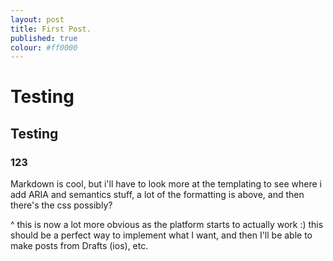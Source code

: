 ```yaml
---
layout: post
title: First Post.
published: true
colour: #ff0000
---
```



# Testing

## Testing

### 123

Markdown is cool, but i'll have to look more at the templating to see where i add ARIA and semantics stuff, a lot of the formatting is above, and then there's the css possibly?

^ this is now a lot more obvious as the platform starts to actually work :) this should be a perfect way to implement what I want, and then I'll be able to make posts from Drafts (ios), etc.
